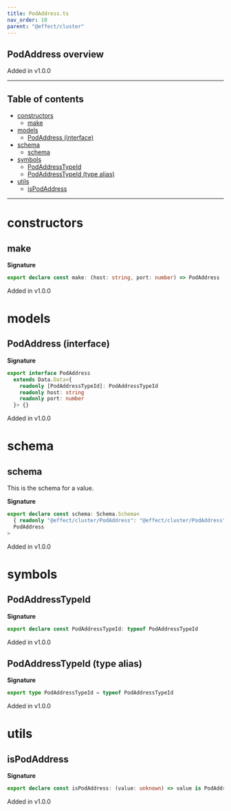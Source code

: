 ```yaml
---
title: PodAddress.ts
nav_order: 10
parent: "@effect/cluster"
---
```


## PodAddress overview

Added in v1.0.0

---

<h2 class="text-delta">Table of contents</h2>

- [constructors](#constructors)
  - [make](#make)
- [models](#models)
  - [PodAddress (interface)](#podaddress-interface)
- [schema](#schema)
  - [schema](#schema-1)
- [symbols](#symbols)
  - [PodAddressTypeId](#podaddresstypeid)
  - [PodAddressTypeId (type alias)](#podaddresstypeid-type-alias)
- [utils](#utils)
  - [isPodAddress](#ispodaddress)

---

# constructors

## make

**Signature**

```ts
export declare const make: (host: string, port: number) => PodAddress
```

Added in v1.0.0

# models

## PodAddress (interface)

**Signature**

```ts
export interface PodAddress
  extends Data.Data<{
    readonly [PodAddressTypeId]: PodAddressTypeId
    readonly host: string
    readonly port: number
  }> {}
```

Added in v1.0.0

# schema

## schema

This is the schema for a value.

**Signature**

```ts
export declare const schema: Schema.Schema<
  { readonly "@effect/cluster/PodAddress": "@effect/cluster/PodAddress"; readonly host: string; readonly port: number },
  PodAddress
>
```

Added in v1.0.0

# symbols

## PodAddressTypeId

**Signature**

```ts
export declare const PodAddressTypeId: typeof PodAddressTypeId
```

Added in v1.0.0

## PodAddressTypeId (type alias)

**Signature**

```ts
export type PodAddressTypeId = typeof PodAddressTypeId
```

Added in v1.0.0

# utils

## isPodAddress

**Signature**

```ts
export declare const isPodAddress: (value: unknown) => value is PodAddress
```

Added in v1.0.0

